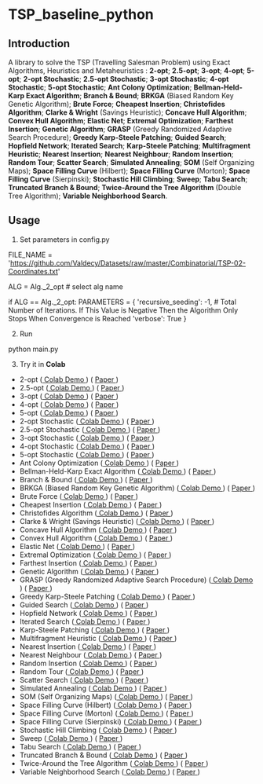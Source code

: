 # TSP_baseline_python


## Introduction

A library to solve the TSP (Travelling Salesman Problem) using Exact Algorithms, Heuristics and Metaheuristics : **2-opt**; **2.5-opt**; **3-opt**; **4-opt**; **5-opt**; **2-opt Stochastic**; **2.5-opt Stochastic**; **3-opt Stochastic**; **4-opt Stochastic**; **5-opt Stochastic**; **Ant Colony Optimization**; **Bellman-Held-Karp Exact Algorithm**; **Branch & Bound**; **BRKGA** (Biased Random Key Genetic Algorithm); **Brute Force**; **Cheapest Insertion**; **Christofides Algorithm**; **Clarke & Wright**  (Savings Heuristic); **Concave Hull Algorithm**; **Convex Hull Algorithm**; **Elastic Net**; **Extremal Optimization**; **Farthest Insertion**; **Genetic Algorithm**; **GRASP** (Greedy Randomized Adaptive Search Procedure); **Greedy Karp-Steele Patching**; **Guided Search**; **Hopfield Network**; **Iterated Search**; **Karp-Steele Patching**; **Multifragment Heuristic**; **Nearest Insertion**; **Nearest Neighbour**; **Random Insertion**; **Random Tour**; **Scatter Search**; **Simulated Annealing**; **SOM** (Self Organizing Maps); **Space Filling Curve** (Hilbert); **Space Filling Curve** (Morton); **Space Filling Curve** (Sierpinski); **Stochastic Hill Climbing**; **Sweep**; **Tabu Search**; **Truncated Branch & Bound**; **Twice-Around the Tree Algorithm** (Double Tree Algorithm); **Variable Neighborhood Search**.

## Usage

1. Set parameters in config.py

FILE_NAME = 'https://github.com/Valdecy/Datasets/raw/master/Combinatorial/TSP-02-Coordinates.txt'

ALG = Alg._2_opt # select alg name

if ALG == Alg._2_opt:
    PARAMETERS = {
                'recursive_seeding': -1, # Total Number of Iterations. If This Value is Negative Then the Algorithm Only Stops When Convergence is Reached
                'verbose': True
                 }


2. Run

python main.py


3. Try it in **Colab** 

- 2-opt ([ Colab Demo ](https://colab.research.google.com/drive/1SLkM8r_VdlFCpNpm-2yTfr_ynSC5WIX9?usp=sharing)) ( [ Paper ](https://www.jstor.org/stable/167074)) 
- 2.5-opt ([ Colab Demo ](https://colab.research.google.com/drive/17bJ-I26prnryAU8p-xf0l7R91cJzb85N?usp=sharing)) ( [ Paper ](https://doi.org/10.1007/s10955-007-9382-1))     
- 3-opt ([ Colab Demo ](https://colab.research.google.com/drive/1iAZLawLBZ-7yaPCyobMtel1SvBamxtjL?usp=sharing)) ( [ Paper ](https://isd.ktu.lt/it2011//material/Proceedings/1_AI_5.pdf)) 
- 4-opt ([ Colab Demo ](https://colab.research.google.com/drive/1N8HKhVY4s20sfqo8IWIaCY-NHVk6gARS?usp=sharing)) ( [ Paper ](https://isd.ktu.lt/it2011//material/Proceedings/1_AI_5.pdf))
- 5-opt ([ Colab Demo ](https://colab.research.google.com/drive/15Qrk-7H4oRaTR77ADvwkiN0sLvycgFDH?usp=sharing)) ( [ Paper ](https://isd.ktu.lt/it2011//material/Proceedings/1_AI_5.pdf))
- 2-opt Stochastic ([ Colab Demo ](https://colab.research.google.com/drive/1xTm__7OwQVC_KX2b-eExLGgG1DgnJ10a?usp=sharing)) ( [ Paper ](https://doi.org/10.1016/j.trpro.2014.10.001)) 
- 2.5-opt Stochastic ([ Colab Demo ](https://colab.research.google.com/drive/16W_QqJ1PebVgqUx8NFOSS5kG3DsJ51UQ?usp=sharing)) ( [ Paper ](https://doi.org/10.1007/s10955-007-9382-1))  
- 3-opt Stochastic ([ Colab Demo ](https://colab.research.google.com/drive/1A5lPW6BSDD2rLNDlnpQo44U8jwKcAGXL?usp=sharing)) ( [ Paper ](https://isd.ktu.lt/it2011//material/Proceedings/1_AI_5.pdf))
- 4-opt Stochastic ([ Colab Demo ](https://colab.research.google.com/drive/1igWrUMVSInzyeOdhPcGuMjyooZ6elvLY?usp=sharing)) ( [ Paper ](https://isd.ktu.lt/it2011//material/Proceedings/1_AI_5.pdf))
- 5-opt Stochastic ([ Colab Demo ](https://colab.research.google.com/drive/13vS5MCeFqb3F4ntxrw3iCsMbJTfEVyeo?usp=sharing)) ( [ Paper ](https://isd.ktu.lt/it2011//material/Proceedings/1_AI_5.pdf))
- Ant Colony Optimization ([ Colab Demo ](https://colab.research.google.com/drive/1O2qogrjE4mZUZX3nsSxw43crumlBnd-D?usp=sharing)) ( [ Paper ](https://doi.org/10.1109/4235.585892)) 
- Bellman-Held-Karp Exact Algorithm ([ Colab Demo ](https://colab.research.google.com/drive/1HSnArk-v8PWY4dlCvT5zcSAnT1FJEDaf?usp=sharing)) ( [ Paper ](https://dl.acm.org/doi/10.1145/321105.321111))
- Branch & Bound ([ Colab Demo ](https://colab.research.google.com/drive/1oDHrECSW3g4vBEsrO8T7qSHID4fxFiqs?usp=sharing)) ( [ Paper ](https://doi.org/10.1016/j.disopt.2016.01.005))
- BRKGA (Biased Random Key Genetic Algorithm) ([ Colab Demo ](https://colab.research.google.com/drive/1lwnpUBl1P1LIvzN1saLgEvnaKZRMWLHn?usp=sharing)) ( [ Paper ](https://doi.org/10.1007/s10732-010-9143-1))
- Brute Force ([ Colab Demo ](https://colab.research.google.com/drive/10vOkBz3Cv9UdHPlcBWkDmJO7EvDg96ar?usp=sharing)) ( [ Paper ](https://swarm.cs.pub.ro/~mbarbulescu/cripto/Understanding%20Cryptography%20by%20Christof%20Paar%20.pdf))
- Cheapest Insertion ([ Colab Demo ](https://colab.research.google.com/drive/1QOg8FDvrFUgojwLXD2BBvEuB9Mu7q88a?usp=sharing)) ( [ Paper ](https://disco.ethz.ch/courses/fs16/podc/readingAssignment/1.pdf))
- Christofides Algorithm ([ Colab Demo ](https://colab.research.google.com/drive/1Wbm-YQ9TeH2OU-IjZzVdDkWGQILv4Pj_?usp=sharing)) ( [ Paper ](https://apps.dtic.mil/dtic/tr/fulltext/u2/a025602.pdf))
- Clarke & Wright  (Savings Heuristic) ([ Colab Demo ](https://colab.research.google.com/drive/1XC2yoVe6wTsjt7u2fBaL3LcKUu42FG8r?usp=sharing)) ( [ Paper ](http://dx.doi.org/10.1287/opre.12.4.568))
- Concave Hull Algorithm ([ Colab Demo ](https://colab.research.google.com/drive/1P96DerRe7CLyC9dQNr96nEkNHnxpGYY4?usp=sharing)) ( [ Paper ](http://repositorium.sdum.uminho.pt/bitstream/1822/6429/1/ConcaveHull_ACM_MYS.pdf))
- Convex Hull Algorithm ([ Colab Demo ](https://colab.research.google.com/drive/1Wn2OWccZukOfMtJuGV9laklLTc8vjOFq?usp=sharing)) ( [ Paper ](https://doi.org/10.1109/TSMC.1974.4309370))
- Elastic Net ([ Colab Demo ](https://colab.research.google.com/drive/1F7IlkKdZ3_zQ_MkhknkIPHvE5RqJG7YC?usp=sharing)) ( [ Paper ](https://doi.org/10.1038/326689a0))
- Extremal Optimization ([ Colab Demo ](https://colab.research.google.com/drive/1Y5YH0eYKjr1nj_IfhJXaILRDIXm-LWLs?usp=sharing)) ( [ Paper ](https://doi.org/10.1109/5992.881710))
- Farthest Insertion ([ Colab Demo ](https://colab.research.google.com/drive/13pWiLL_dO9Y1lvQO0zD50MXk4mD0Tn1W?usp=sharing)) ( [ Paper ](https://disco.ethz.ch/courses/fs16/podc/readingAssignment/1.pdf))
- Genetic Algorithm ([ Colab Demo ](https://colab.research.google.com/drive/1zO9rm-G6HOMeg1Q_ptMHJr48EpHcCAIS?usp=sharing)) ( [ Paper ](https://doi.org/10.1007/BF02125403))  
- GRASP (Greedy Randomized Adaptive Search Procedure) ([ Colab Demo ](https://colab.research.google.com/drive/1OnRyCc6C_QL6wr6-l5RlQI4eGbMdwuhS?usp=sharing)) ( [ Paper ](https://doi.org/10.1007/BF01096763)) 
- Greedy Karp-Steele Patching ([ Colab Demo ](https://colab.research.google.com/drive/1to3u45QWWQK8REj1_YiF5rUqUqNjB18q?usp=sharing)) ( [ Paper ](https://doi.org/10.1016/S0377-2217(99)00468-3))
- Guided Search ([ Colab Demo ](https://colab.research.google.com/drive/1uT9mlDoo37Ni7hqziGNELEGQCGBKQ83o?usp=sharing)) ( [ Paper ](https://doi.org/10.1016/S0377-2217(98)00099-X)) 
- Hopfield Network ([ Colab Demo ](https://colab.research.google.com/drive/1Io20FFsndsRT3Bc1nimLBcpH5WtEt7Pe?usp=sharing)) ( [ Paper ](https://doi.org/10.1515/dema-1996-0126)) 
- Iterated Search ([ Colab Demo ](https://colab.research.google.com/drive/1U3sPpknulwsCUQq9mK7Ywfb8ap2GIXZv?usp=sharing)) ( [ Paper ](https://doi.org/10.1063/1.36219)) 
- Karp-Steele Patching ([ Colab Demo ](https://colab.research.google.com/drive/12xLLDNIk6OOSNQXqYSYtdwhupZ9Kt5xb?usp=sharing)) ( [ Paper ](https://doi.org/10.1137/0208045))
- Multifragment Heuristic ([ Colab Demo ](https://colab.research.google.com/drive/1YNHVjS6P35bAnqGZyP7ERNrTnG9tNuhF?usp=sharing)) ( [ Paper ](https://citeseerx.ist.psu.edu/viewdoc/download;jsessionid=08D176AEFA57EF1941645F2B31DF1686?doi=10.1.1.92.1635&rep=rep1&type=pdf))
- Nearest Insertion ([ Colab Demo ](https://colab.research.google.com/drive/1R4mz604EG-unKktu8ON_Hpoywi3OIRHK?usp=sharing)) ( [ Paper ](https://disco.ethz.ch/courses/fs16/podc/readingAssignment/1.pdf))
- Nearest Neighbour ([ Colab Demo ](https://colab.research.google.com/drive/1aL1kYXgSjUJYPfYSMy_0SWq4hJ3nrueJ?usp=sharing)) ( [ Paper ](https://doi.org/10.1016/S0166-218X(01)00195-0))
- Random Insertion ([ Colab Demo ](https://colab.research.google.com/drive/1RP_grqrTXyDkHOLB_L1H8TkvxdLli5hG?usp=sharing)) ( [ Paper ](https://disco.ethz.ch/courses/fs16/podc/readingAssignment/1.pdf))
- Random Tour ([ Colab Demo ](https://colab.research.google.com/drive/1DPXMJXInkGKTyVFDAQ2bKXjglhy3DaCS?usp=sharing)) ( [ Paper ](https://doi.org/10.1023/A:1011263204536))
- Scatter Search ([ Colab Demo ](https://colab.research.google.com/drive/115Ql6KegvOjlNUUfsbY4fA8Vab-db26N?usp=sharing)) ( [ Paper ](https://doi.org/10.1111/j.1540-5915.1977.tb01074.x)) 
- Simulated Annealing ([ Colab Demo ](https://colab.research.google.com/drive/10Th0yLaAeSqp9FhYB0H00e4sXTbg7Jp2?usp=sharing)) ( [ Paper ](https://www.jstor.org/stable/1690046))
- SOM (Self Organizing Maps) ([ Colab Demo ](https://colab.research.google.com/drive/1-ZwSFnXf1_kCeY_p3SC3N21T8QeSWsg6?usp=sharing)) ( [ Paper ](https://arxiv.org/pdf/2201.07208.pdf))
- Space Filling Curve (Hilbert) ([ Colab Demo ](https://colab.research.google.com/drive/1FXzWrUBjdbJBngRFHv66CZw5pFN3yOs8?usp=sharing)) ( [ Paper ](https://doi.org/10.1016/0960-0779(95)80046-J))
- Space Filling Curve (Morton) ([ Colab Demo ](https://colab.research.google.com/drive/1Z13kXyi7eaNQbBUmhvwuQjY4VaUfGVbs?usp=sharing)) ( [ Paper ](https://dominoweb.draco.res.ibm.com/reports/Morton1966.pdf))
- Space Filling Curve (Sierpinski) ([ Colab Demo ](https://colab.research.google.com/drive/1w-Zptd5kOryCwvQ0qSNBNhPXC61c8QXF?usp=sharing)) ( [ Paper ](https://citeseerx.ist.psu.edu/viewdoc/download?doi=10.1.1.67.9061&rep=rep1&type=pdf))
- Stochastic Hill Climbing ([ Colab Demo ](https://colab.research.google.com/drive/1_wP6vg4JoRHGItGxEtXcf9Y9OuuoDlDl?usp=sharing)) ( [ Paper ](http://aima.cs.berkeley.edu/)) 
- Sweep ([ Colab Demo ](https://colab.research.google.com/drive/1AkAn4yeomAp6POBslk3Asd6OrxfBrHT7?usp=sharing)) ( [ Paper ](http://dx.doi.org/10.1287/opre.22.2.340))
- Tabu Search ([ Colab Demo ](https://colab.research.google.com/drive/1SRwQrBaxkKk18SDvQPy--0yNRWdl6Y1G?usp=sharing)) ( [ Paper ](https://doi.org/10.1287/ijoc.1.3.190))
- Truncated Branch & Bound ([ Colab Demo ](https://colab.research.google.com/drive/16m72PrBZN8mWMCer12dgsStcNGs4DVdQ?usp=sharing)) ( [ Paper ](https://research.ijcaonline.org/volume65/number5/pxc3885866.pdf)) 
- Twice-Around the Tree Algorithm ([ Colab Demo ](https://colab.research.google.com/drive/1tf5tc5DxvEUc89JaaFgzmK1TtD1e4fkc?usp=sharing)) ( [ Paper ](https://doi.org/10.1016/0196-6774(84)90029-4)) 
- Variable Neighborhood Search ([ Colab Demo ](https://colab.research.google.com/drive/1yMWjYuurzpcijsCFDTA76fAwJmSaDkZq?usp=sharing)) ( [ Paper ](https://doi.org/10.1016/S0305-0548(97)00031-2)) 


